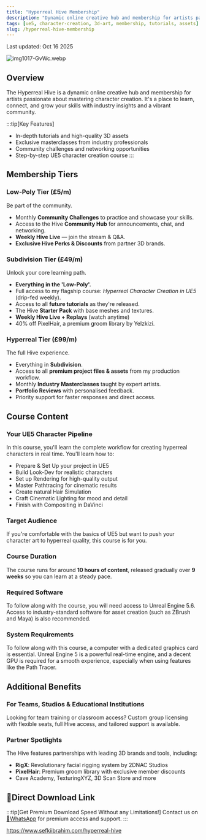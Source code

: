 ```yaml
---
title: "Hyperreal Hive Membership"
description: "Dynamic online creative hub and membership for artists passionate about mastering character creation in UE5"
tags: [ue5, character-creation, 3d-art, membership, tutorials, assets]
slug: /hyperreal-hive-membership
---
```


Last updated: Oct 16 2025

![img1017-GvWc.webp](https://list.ucards.store/d/img/img1017-GvWc.webp)

## Overview

The Hyperreal Hive is a dynamic online creative hub and membership for artists passionate about mastering character creation. It's a place to learn, connect, and grow your skills with industry insights and a vibrant community.

:::tip[Key Features]
- In-depth tutorials and high-quality 3D assets
- Exclusive masterclasses from industry professionals
- Community challenges and networking opportunities
- Step-by-step UE5 character creation course
:::

## Membership Tiers

### Low-Poly Tier (£5/m)
Be part of the community.

- Monthly **Community Challenges** to practice and showcase your skills.
- Access to the Hive **Community Hub** for announcements, chat, and networking.
- **Weekly Hive Live** — join the stream & Q&A.
- **Exclusive Hive Perks & Discounts** from partner 3D brands.

### Subdivision Tier (£49/m)
Unlock your core learning path.

- **Everything in the 'Low-Poly'.**
- Full access to my flagship course: _Hyperreal Character Creation in UE5_ (drip-fed weekly).
- Access to all **future tutorials** as they're released.
- The Hive **Starter Pack** with base meshes and textures.
- **Weekly Hive Live + Replays** (watch anytime)
- 40% off PixelHair, a premium groom library by Yelzkizi.

### Hyperreal Tier (£99/m)
The full Hive experience.

- Everything in **Subdivision**.
- Access to all **premium project files & assets** from my production workflow.
- Monthly **Industry Masterclasses** taught by expert artists.
- **Portfolio Reviews** with personalised feedback.
- Priority support for faster responses and direct access.

## Course Content

### Your UE5 Character Pipeline
In this course, you'll learn the complete workflow for creating hyperreal characters in real time. You'll learn how to:

- Prepare & Set Up your project in UE5
- Build Look-Dev for realistic characters
- Set up Rendering for high-quality output
- Master Pathtracing for cinematic results
- Create natural Hair Simulation
- Craft Cinematic Lighting for mood and detail
- Finish with Compositing in DaVinci

### Target Audience
If you're comfortable with the basics of UE5 but want to push your character art to hyperreal quality, this course is for you.

### Course Duration
The course runs for around **10 hours of content**, released gradually over **9 weeks** so you can learn at a steady pace.

### Required Software
To follow along with the course, you will need access to Unreal Engine 5.6. Access to industry-standard software for asset creation (such as ZBrush and Maya) is also recommended.

### System Requirements
To follow along with this course, a computer with a dedicated graphics card is essential. Unreal Engine 5 is a powerful real-time engine, and a decent GPU is required for a smooth experience, especially when using features like the Path Tracer.

## Additional Benefits

### For Teams, Studios & Educational Institutions
Looking for team training or classroom access? Custom group licensing with flexible seats, full Hive access, and tailored support is available.

### Partner Spotlights
The Hive features partnerships with leading 3D brands and tools, including:

- **RigX**: Revolutionary facial rigging system by 2DNAC Studios
- **PixelHair**: Premium groom library with exclusive member discounts
- Cave Academy, TexturingXYZ, 3D Scan Store and more

## 🚀Direct Download Link
:::tip[Get Premium Download Speed Without any Limitations!]
Contact us on [💬WhatsApp](https://wa.me/+8613237610083) for premium  access and support.
:::

https://www.sefkiibrahim.com/hyperreal-hive
